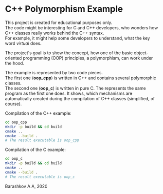 # C++ Polymorphism Example

This project is created for educational purposes only.  
The code might be interesting for C and C++ developers, who wonders how C++ classes really works behind the C++ syntax.  
For example, it might help some developers to understand, what the key word *virtual* does.

The project's goal is to show the concept, how one of the basic object-oriented
programming (OOP) principles, a polymorphism, can work under the hood.

The example is represented by two code pieces.  
The first one (**oop_cpp**) is written in C++ and contains several polymorphic classes.  
The second one (**oop_c**) is written in pure C. The represents the same program as the first one does.
It shows, which mechanisms are automatically created during the compilation of C++ classes (simplified, of course).

Compilation of the C++ example:
```bash
cd oop_cpp
mkdir -p build && cd build
cmake ..
cmake --build .
# The result executable is oop_cpp
```
Compilation of the C example:
```bash
cd oop_c
mkdir -p build && cd build
cmake ..
cmake --build .
# The result executable is oop_c
```

Barashkov A.A, 2020